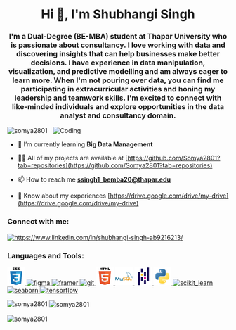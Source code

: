 
<h1 align="center">Hi 👋, I'm Shubhangi Singh</h1>
<h3 align="center">I'm a Dual-Degree (BE-MBA) student at Thapar University who is passionate about consultancy. I love working with data and discovering insights that can help businesses make better decisions. I have experience in data manipulation, visualization, and predictive modelling and am always eager to learn more. When I'm not pouring over data, you can find me participating in extracurricular activities and honing my leadership and teamwork skills. I'm excited to connect with like-minded individuals and explore opportunities in the data analyst and consultancy domain.</h3>
<img align="right" alt="Coding" width="400" src="https://cdnl.iconscout.com/lottie/premium/preview-watermark/girl-doing-web-coding-8629133-6888108.mp4”>

<p align="left"> <img src="https://komarev.com/ghpvc/?username=somya2801&label=Profile%20views&color=0e75b6&style=flat" alt="somya2801" /> </p>

- 🌱 I’m currently learning **Big Data Management**

- 👨‍💻 All of my projects are available at [https://github.com/Somya2801?tab=repositories](https://github.com/Somya2801?tab=repositories)

- 📫 How to reach me **ssingh1_bemba20@thapar.edu**

- 📄 Know about my experiences [https://drive.google.com/drive/my-drive](https://drive.google.com/drive/my-drive)

<h3 align="left">Connect with me:</h3>
<p align="left">
<a href="https://linkedin.com/in/https://www.linkedin.com/in/shubhangi-singh-ab9216213/" target="blank"><img align="center" src="https://raw.githubusercontent.com/rahuldkjain/github-profile-readme-generator/master/src/images/icons/Social/linked-in-alt.svg" alt="https://www.linkedin.com/in/shubhangi-singh-ab9216213/" height="30" width="40" /></a>
</p>

<h3 align="left">Languages and Tools:</h3>
<p align="left"> <a href="https://www.w3schools.com/css/" target="_blank" rel="noreferrer"> <img src="https://raw.githubusercontent.com/devicons/devicon/master/icons/css3/css3-original-wordmark.svg" alt="css3" width="40" height="40"/> </a> <a href="https://www.figma.com/" target="_blank" rel="noreferrer"> <img src="https://www.vectorlogo.zone/logos/figma/figma-icon.svg" alt="figma" width="40" height="40"/> </a> <a href="https://www.framer.com/" target="_blank" rel="noreferrer"> <img src="https://www.vectorlogo.zone/logos/framer/framer-icon.svg" alt="framer" width="40" height="40"/> </a> <a href="https://git-scm.com/" target="_blank" rel="noreferrer"> <img src="https://www.vectorlogo.zone/logos/git-scm/git-scm-icon.svg" alt="git" width="40" height="40"/> </a> <a href="https://www.w3.org/html/" target="_blank" rel="noreferrer"> <img src="https://raw.githubusercontent.com/devicons/devicon/master/icons/html5/html5-original-wordmark.svg" alt="html5" width="40" height="40"/> </a> <a href="https://www.mysql.com/" target="_blank" rel="noreferrer"> <img src="https://raw.githubusercontent.com/devicons/devicon/master/icons/mysql/mysql-original-wordmark.svg" alt="mysql" width="40" height="40"/> </a> <a href="https://pandas.pydata.org/" target="_blank" rel="noreferrer"> <img src="https://raw.githubusercontent.com/devicons/devicon/2ae2a900d2f041da66e950e4d48052658d850630/icons/pandas/pandas-original.svg" alt="pandas" width="40" height="40"/> </a> <a href="https://www.python.org" target="_blank" rel="noreferrer"> <img src="https://raw.githubusercontent.com/devicons/devicon/master/icons/python/python-original.svg" alt="python" width="40" height="40"/> </a> <a href="https://scikit-learn.org/" target="_blank" rel="noreferrer"> <img src="https://upload.wikimedia.org/wikipedia/commons/0/05/Scikit_learn_logo_small.svg" alt="scikit_learn" width="40" height="40"/> </a> <a href="https://seaborn.pydata.org/" target="_blank" rel="noreferrer"> <img src="https://seaborn.pydata.org/_images/logo-mark-lightbg.svg" alt="seaborn" width="40" height="40"/> </a> <a href="https://www.tensorflow.org" target="_blank" rel="noreferrer"> <img src="https://www.vectorlogo.zone/logos/tensorflow/tensorflow-icon.svg" alt="tensorflow" width="40" height="40"/> </a> </p>

<p><img align="left" src="https://github-readme-stats.vercel.app/api/top-langs?username=somya2801&show_icons=true&locale=en&layout=compact" alt="somya2801" /></p>

<p>&nbsp;<img align="center" src="https://github-readme-stats.vercel.app/api?username=somya2801&show_icons=true&locale=en" alt="somya2801" /></p>

<p><img align="center" src="https://github-readme-streak-stats.herokuapp.com/?user=somya2801&" alt="somya2801" /></p>
